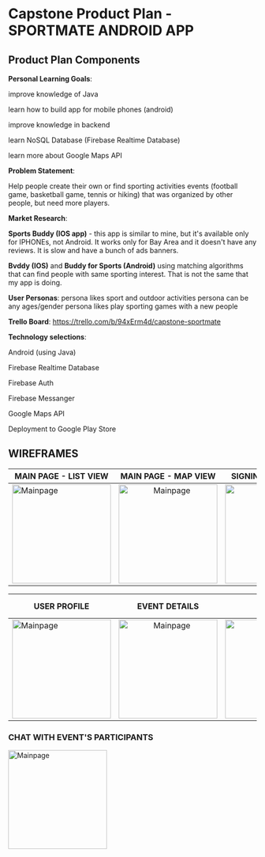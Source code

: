 # Capstone Product Plan - SPORTMATE ANDROID APP

## Product Plan Components
__Personal Learning Goals__:

 improve knowledge of Java
 
 learn how to build app for mobile phones (android)
 
 improve knowledge in backend
 
 learn NoSQL Database (Firebase Realtime Database)
 
 learn more about Google Maps API 
 

__Problem Statement__: 

Help people create their own or find sporting activities events (football game, basketball game, tennis or hiking) that was organized by other people, but need more players.


__Market Research__:
  
  __Sports Buddy (IOS app)__ - this app is similar to mine, but it's available only for IPHONEs, not Android. It works only for Bay Area and it doesn't have any reviews. It is slow and have a bunch of ads banners.
  
  __Bvddy (IOS)__ and __Buddy for Sports (Android)__ using matching algorithms that can find people with same sporting interest. That is not the same that my app is doing.


__User Personas__: 
persona likes sport and outdoor activities
persona can be any ages/gender
persona likes play sporting games with a new people 


__Trello Board__:
 https://trello.com/b/94xErm4d/capstone-sportmate
 
 
 __Technology selections__:
 
  Android (using Java)
  
 Firebase Realtime Database
 
 Firebase Auth
 
 Firebase Messanger 
 
 Google Maps API
 
 Deployment to Google Play Store
 


## WIREFRAMES

| MAIN PAGE - LIST VIEW   |      MAIN PAGE - MAP VIEW      |  SIGNIN / SIGN UP FORM |
|----------|:-------------:|------:|
| <img src="https://github.com/natalia-ku/Capstone/blob/master/wireframes/MainPage-ListOfAllEvents.png" alt="Mainpage" width= "200px"/> |  <img src="https://github.com/natalia-ku/Capstone/blob/master/wireframes/MainPage-MapOfAllEvent.png" alt="Mainpage" width= "200px"/>  | <img src="https://github.com/natalia-ku/Capstone/blob/master/wireframes/SignInSignUpForm.png" alt="Mainpage" width= "200px"/>|


| USER PROFILE  |      EVENT DETAILS     |  LIST OF EVENT PARTICIPANTS |
|----------|:-------------:|------:|
| <img src="https://github.com/natalia-ku/Capstone/blob/master/wireframes/UserProfile.png" alt="Mainpage" width= "200px"/>  |  <img src="https://github.com/natalia-ku/Capstone/blob/master/wireframes/EventDetailPage.png" alt="Mainpage" width= "200px"/>  | <img src="https://github.com/natalia-ku/Capstone/blob/master/wireframes/ListOfEventParticipants.png" alt="Mainpage" width= "200px"/>|

### CHAT WITH EVENT'S PARTICIPANTS
<img src="https://github.com/natalia-ku/Capstone/blob/master/wireframes/ChatWithEventParticipants.png" alt="Mainpage" width= "200px"/> 
